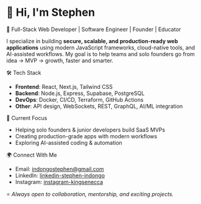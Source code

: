 # 👋 Hi, I'm Stephen  

🚀 Full-Stack Web Developer | Software Engineer | Founder | Educator 

I specialize in building **secure, scalable, and production-ready web applications** using modern JavaScript frameworks, cloud-native tools, and AI-assisted workflows. My goal is to help teams and solo founders go from idea → MVP → growth, faster and smarter.  


 🛠️ Tech Stack

- **Frontend**: React, Next.js, Tailwind CSS  
- **Backend**: Node.js, Express, Supabase, PostgreSQL  
- **DevOps**: Docker, CI/CD, Terraform, GitHub Actions  
- **Other**: API design, WebSockets, REST, GraphQL, AI/ML integration  


📌 Current Focus

-  Helping solo founders & junior developers build SaaS MVPs  
-  Creating production-grade apps with modern workflows  
-  Exploring AI-assisted coding & automation
 


 🌍 Connect With Me  

-  Email: [indongostephen@gmail.com](mailto:indongostephen@gmail.com)  
-  LinkedIn: [linkedin-stephen-indongo](https://www.linkedin.com/in/stephen-indongo)  
-  Instagram: [instagram-kingsenecca](https://www.instagram.com/kingsenecca/) 

⭐️ *Always open to collaboration, mentorship, and exciting projects.*

